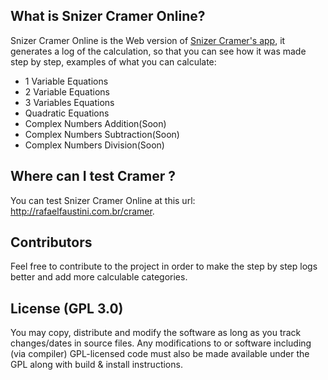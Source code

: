 ## What is Snizer Cramer Online?

Snizer Cramer Online is the Web version of [Snizer Cramer's app](https://play.google.com/apps/testing/com.snizer.SnizerCramerAlpha), it generates a log of the calculation, so that you can see how it was made step by step, examples of what you can calculate:
* 1 Variable Equations
* 2 Variable Equations
* 3 Variables Equations
* Quadratic Equations
* Complex Numbers Addition(Soon)
* Complex Numbers Subtraction(Soon)
* Complex Numbers Division(Soon)<br>



## Where can I test Cramer ?

You can test Snizer Cramer Online at this url: http://rafaelfaustini.com.br/cramer.

## Contributors

Feel free to contribute to the project in order to make the step by step logs better and add more calculable categories.

## License (GPL 3.0)

You may copy, distribute and modify the software as long as you track changes/dates in source files. Any modifications to or software including (via compiler) GPL-licensed code must also be made available under the GPL along with build & install instructions.
